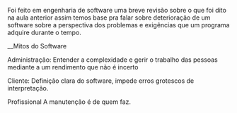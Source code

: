 Foi feito em engenharia de software uma breve revisão sobre o que foi dito na aula anterior assim temos base pra falar sobre deterioração de um software sobre a perspectiva dos problemas e exigências que um programa adquire durante o tempo. 

__Mitos do Software



Administração:
Entender a complexidade e gerir o trabalho das pessoas mediante a um rendimento que não é incerto

Cliente:
Definição clara do software, impede erros grotescos de interpretação.

Profissional
A manutenção é de quem faz.
